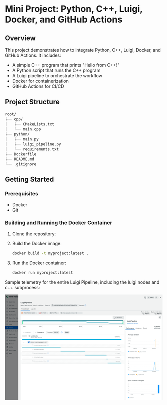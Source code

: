 # Mini Project: Python, C++, Luigi, Docker, and GitHub Actions

## Overview

This project demonstrates how to integrate Python, C++, Luigi, Docker, and GitHub Actions. It includes:
- A simple C++ program that prints "Hello from C++!"
- A Python script that runs the C++ program
- A Luigi pipeline to orchestrate the workflow
- Docker for containerization
- GitHub Actions for CI/CD

## Project Structure

```
root/
├── cpp/
│   ├── CMakeLists.txt
│   └── main.cpp
├── python/
│   ├── main.py
│   ├── luigi_pipeline.py
│   └── requirements.txt
├── Dockerfile
├── README.md
└── .gitignore
```
## Getting Started

### Prerequisites

- Docker
- Git

### Building and Running the Docker Container

1. Clone the repository:

2. Build the Docker image:

    ```sh
    docker build -t myproject:latest .
    ```

3. Run the Docker container:

    ```sh
    docker run myproject:latest
    ```


Sample telemetry for the entire Luigi Pipeline, including the luigi nodes and c++ subprocess:

![](/imgs/telemetry.png)
